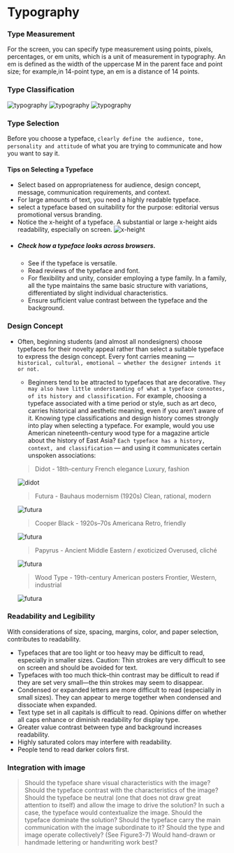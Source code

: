 # Typography
### Type Measurement
For the screen, you can specify type measurement using points, pixels, percentages, or em units, which is a unit of measurement in typography. An em is defined as the width of the uppercase M in the parent face and point size; for example,in 14-point type, an em is a distance of 14 points. 
### Type Classification
![typography](./imags/typography-1.jpg "typography")
![typography](./imags/typography-2.jpg "typography")
![typography](./imags/typography-3.jpg "typography")
### Type Selection
Before you choose a typeface, ```clearly define the audience, tone, personality and attitude``` of what you are trying to communicate and how you want to say it. 
#### Tips on Selecting a Typeface
- Select based on appropriateness for audience, design concept, message, communication requirements, and context.
- For large amounts of text, you need a highly readable typeface.
- select a typeface based on suitability for the purpose: editorial versus promotional versus branding.
- Notice the x-height of a typeface. A substantial or large x-height aids readability, especially on screen.
![x-height](./imags/x-height.jpg "x-height")
- ##### Check how a typeface looks across browsers.
    - See if the typeface is versatile.
    - Read reviews of the typeface and font.
    - For flexibility and unity, consider employing a type family. In a family, all the type maintains the same basic structure with variations, differentiated by slight individual characteristics.
    - Ensure sufficient value contrast between the typeface and the background.
### Design Concept
- Often, beginning students (and almost all nondesigners) choose typefaces for their novelty appeal rather than select a suitable
typeface to express the design concept. Every font carries meaning — ```historical, cultural, emotional — whether the designer intends it or not.```
   - Beginners tend to be attracted to typefaces that are decorative. ```They may also have little understanding of what a typeface connotes, of its history and classification.``` For example, choosing a typeface associated with a time period or style, such as art deco, carries historical and aesthetic meaning, even if you aren’t aware of it. Knowing type classifications and design history comes strongly into play when selecting a typeface. For example, would you use American
nineteenth-century wood type for a magazine article about the history of East Asia? ```Each typeface has a history, context, and classification``` — and using it communicates certain unspoken associations:   
   > Didot - 18th-century French elegance	Luxury, fashion

   ![didot](./imags/didot.png "didot")
   > Futura - Bauhaus modernism (1920s)	Clean, rational, modern

   ![futura](./imags/futura.png "futura")
   > Cooper Black - 1920s–70s Americana	Retro, friendly

   ![futura](./imags/CooperBlack.png "futura")
   > Papyrus - Ancient Middle Eastern / exoticized	Overused, cliché

   ![futura](./imags/Papyrus.jpg "futura")  
   > Wood Type - 19th-century American posters	Frontier, Western, industrial

   ![futura](./imags/WoodType.jpg "futura")
### Readability and Legibility
With considerations of size, spacing, margins, color, and paper selection, contributes to readability. 
- Typefaces that are too light or too heavy may be difficult to read, especially in smaller sizes. Caution: Thin strokes are very difficult to see on screen and should be avoided for text.
- Typefaces with too much thick–thin contrast may be difficult to read if they are set very small—the thin strokes may seem to disappear.
- Condensed or expanded letters are more difficult to read (especially in small sizes). They can appear to merge together when condensed and dissociate when expanded.
- Text type set in all capitals is difficult to read. Opinions differ on whether all caps enhance or diminish readability for display type.
- Greater value contrast between type and background increases readability.
- Highly saturated colors may interfere with readability.
- People tend to read darker colors first.
### Integration with image
> Should the typeface share visual characteristics with the image?
> Should the typeface contrast with the characteristics of the image?
> Should the typeface be neutral (one that does not draw great attention to itself) and allow the image to drive the solution?
In such a case, the typeface would contextualize the image.
> Should the typeface dominate the solution? 
> Should the typeface carry the main communication with the image subordinate to it?
> Should the type and image operate collectively? (See Figure3-7)
> Would hand-drawn or handmade lettering or handwriting work best?